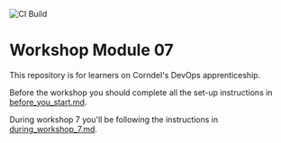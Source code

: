![CI Build](https://github.com/TheMattBarnfield/DevOps-Course-Workshop-Module-07-Learners/workflows/Continuous%20Integration/badge.svg?branch=master)

# Workshop Module 07

This repository is for learners on Corndel's DevOps apprenticeship.

Before the workshop you should complete all the set-up instructions in [before_you_start.md](./before_you_start.md).

During workshop 7 you'll be following the instructions in [during_workshop_7.md](./during_workshop_7.md).
